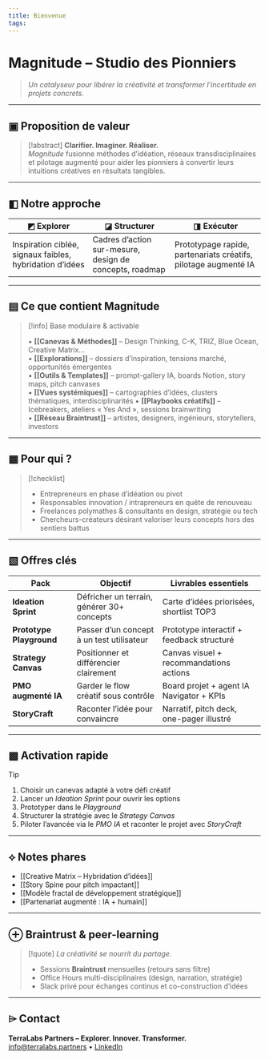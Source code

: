 ```yaml
---
title: Bienvenue
tags:
---
```

# Magnitude – Studio des Pionniers  
> *Un catalyseur pour libérer la créativité et transformer l’incertitude en projets concrets.*

---

## ▣ Proposition de valeur

> [!abstract]
> **Clarifier. Imaginer. Réaliser.**  
> *Magnitude* fusionne méthodes d’idéation, réseaux transdisciplinaires et pilotage augmenté pour aider les pionniers à convertir leurs intuitions créatives en résultats tangibles.

---

## ◧ Notre approche

| ◩ Explorer | ◪ Structurer | ◨ Exécuter |
|------------|--------------|------------|
| Inspiration ciblée, signaux faibles, hybridation d’idées | Cadres d’action sur-mesure, design de concepts, roadmap | Prototypage rapide, partenariats créatifs, pilotage augmenté IA |

---

## ▤ Ce que contient Magnitude

> [!info] Base modulaire & activable
>
> ▪︎ **[[Canevas & Méthodes]]** – Design Thinking, C-K, TRIZ, Blue Ocean, Creative Matrix…  
> ▪︎ **[[Explorations]]** – dossiers d’inspiration, tensions marché, opportunités émergentes  
> ▪︎ **[[Outils & Templates]]** – prompt-gallery IA, boards Notion, story maps, pitch canvases  
> ▪︎ **[[Vues systémiques]]** – cartographies d’idées, clusters thématiques, interdisciplinarités
> ▪︎ **[[Playbooks créatifs]]** – Icebreakers, ateliers « Yes And », sessions brainwriting  
> ▪︎ **[[Réseau Braintrust]]** – artistes, designers, ingénieurs, storytellers, investors

---

## ▦ Pour qui ?

> [!checklist]
> - Entrepreneurs en phase d’idéation ou pivot  
> - Responsables innovation / intrapreneurs en quête de renouveau  
> - Freelances polymathes & consultants en design, stratégie ou tech  
> - Chercheurs-créateurs désirant valoriser leurs concepts hors des sentiers battus

---

## ▧ Offres clés

| Pack                  | Objectif                                    | Livrables essentiels                       |
|-----------------------|---------------------------------------------|--------------------------------------------|
| **Ideation Sprint**   | Défricher un terrain, générer 30+ concepts  | Carte d’idées priorisées, shortlist TOP3   |
| **Prototype Playground** | Passer d’un concept à un test utilisateur | Prototype interactif + feedback structuré  |
| **Strategy Canvas**   | Positionner et différencier clairement      | Canvas visuel + recommandations actions    |
| **PMO augmenté IA**   | Garder le flow créatif sous contrôle        | Board projet + agent IA Navigator + KPIs   |
| **StoryCraft**        | Raconter l’idée pour convaincre             | Narratif, pitch deck, one-pager illustré   |

---

## ▩ Activation rapide

> [!tip]
> 1. Choisir un canevas adapté à votre défi créatif  
> 2. Lancer un *Ideation Sprint* pour ouvrir les options  
> 3. Prototyper dans le *Playground*  
> 4. Structurer la stratégie avec le *Strategy Canvas*  
> 5. Piloter l’avancée via le *PMO IA* et raconter le projet avec *StoryCraft*

---

## ⟡ Notes phares

- [[Creative Matrix – Hybridation d’idées]]  
- [[Story Spine pour pitch impactant]]  
- [[Modèle fractal de développement stratégique]]  
- [[Partenariat augmenté : IA + humain]]

---

## ⊕ Braintrust & peer-learning

> [!quote]
> *La créativité se nourrit du partage.*  
> - Sessions **Braintrust** mensuelles (retours sans filtre)  
> - Office Hours multi-disciplinaires (design, narration, stratégie)  
> - Slack privé pour échanges continus et co-construction d’idées

---

## ⌲ Contact

**TerraLabs Partners – Explorer. Innover. Transformer.**  
info@terralabs.partners • [LinkedIn](https://linkedin.com/company/terralabs-partners)
